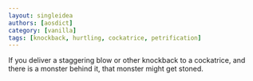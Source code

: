 ```yaml
---
layout: singleidea
authors: [aosdict]
category: [vanilla]
tags: [knockback, hurtling, cockatrice, petrification]
---
```

If you deliver a staggering blow or other knockback to a cockatrice, and there is a monster behind it, that monster might get stoned.
